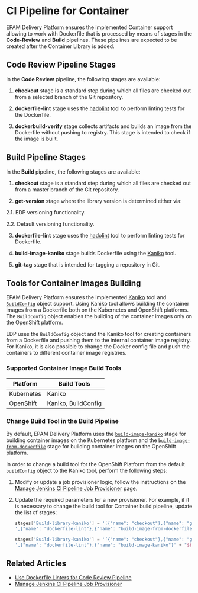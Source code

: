 # CI Pipeline for Container

EPAM Delivery Platform ensures the implemented Container support allowing to work with Dockerfile that is processed by means of stages in the **Code-Review** and **Build** pipelines. These pipelines are expected to be created after the Container Library is added.

## Code Review Pipeline Stages

In the **Code Review** pipeline, the following stages are available:

1. **checkout** stage is a standard step during which all files are checked out from a selected branch of the Git repository.

2. **dockerfile-lint** stage uses the [hadolint](https://github.com/hadolint/hadolint) tool to perform linting tests for the Dockerfile.

3. **dockerbuild-verify** stage collects artifacts and builds an image from the Dockerfile without pushing to registry. This stage is intended to check if the image is built.

## Build Pipeline Stages

In the **Build** pipeline, the following stages are available:

1. **checkout** stage is a standard step during which all files are checked out from a master branch of the Git repository.

2. **get-version** stage where the library version is determined either via:

  2.1. EDP versioning functionality.

  2.2. Default versioning functionality.

3. **dockerfile-lint** stage uses the [hadolint](https://github.com/hadolint/hadolint) tool to perform linting tests for Dockerfile.

4. **build-image-kaniko** stage builds Dockerfile using the [Kaniko](https://github.com/GoogleContainerTools/kaniko) tool.

5. **git-tag** stage that is intended for tagging a repository in Git.

## Tools for Container Images Building

EPAM Delivery Platform ensures the implemented [Kaniko](https://github.com/GoogleContainerTools/kaniko) tool and [`BuildConfig`](https://docs.openshift.com/container-platform/4.10/cicd/builds/understanding-buildconfigs.html) object support. Using Kaniko tool allows building the container images from a Dockerfile both on the Kubernetes and OpenShift platforms. The `BuildConfig` object enables the building of the container images only on the OpenShift platform.

EDP uses the `BuildConfig` object and the Kaniko tool for creating containers from a Dockerfile and pushing them to the internal container image registry. For Kaniko, it is also possible to change the Docker config file and push the containers to different container image registries.

### Supported Container Image Build Tools

|Platform|Build Tools|
|-|-|
|Kubernetes| Kaniko|
|OpenShift| Kaniko, BuildConfig|

### Change Build Tool in the Build Pipeline

By default, EPAM Delivery Platform uses the [`build-image-kaniko`](https://github.com/epam/edp-library-stages/blob/master/src/com/epam/edp/stages/impl/ci/impl/buildimagekaniko/BuildImageKaniko.groovy)
stage for building container images on the Kubernetes platform and the [`build-image-from-dockerfile`](https://github.com/epam/edp-library-stages/tree/master/src/com/epam/edp/stages/impl/ci/impl/builddockerfileimage) stage for building container images on the OpenShift platform.

In order to change a build tool for the OpenShift Platform from the default `buildConfig` object to the Kaniko tool, perform the following steps:

1. Modify or update a job provisioner logic, follow the instructions on the [Manage Jenkins CI Pipeline Job Provisioner](../../operator-guide/manage-jenkins-ci-job-provision/#custom-custom-defaultgithubgitlab) page.
2. Update the required parameters for a new provisioner.
   For example, if it is necessary to change the build tool for Container build pipeline, update the list of stages:

    ```groovy
    stages['Build-library-kaniko'] = '[{"name": "checkout"},{"name": "get-version"}' +
    ',{"name": "dockerfile-lint"},{"name": "build-image-from-dockerfile"}' + "${createJIMStage}" + ',{"name": "git-tag"}]'
    ```

    ```groovy
    stages['Build-library-kaniko'] = '[{"name": "checkout"},{"name": "get-version"}' +
    ',{"name": "dockerfile-lint"},{"name": "build-image-kaniko"}' + "${createJIMStage}" + ',{"name": "git-tag"}]'
    ```

## Related Articles

- [Use Dockerfile Linters for Code Review Pipeline](dockerfile-stages.md)
- [Manage Jenkins CI Pipeline Job Provisioner](../../operator-guide/manage-jenkins-ci-job-provision)